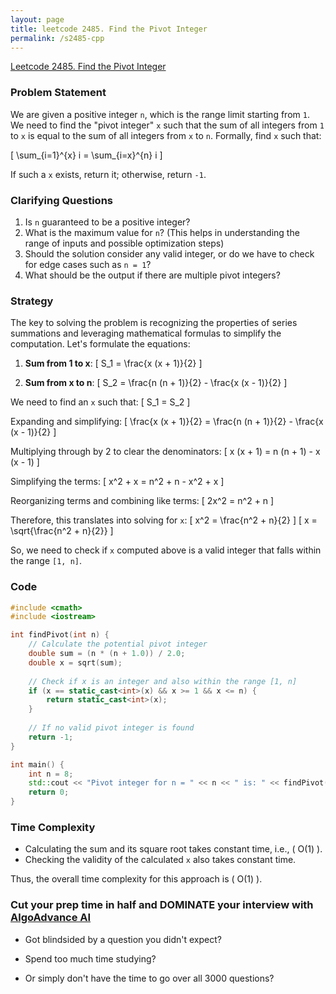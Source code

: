```yaml
---
layout: page
title: leetcode 2485. Find the Pivot Integer
permalink: /s2485-cpp
---
```

[Leetcode 2485. Find the Pivot Integer](https://algoadvance.github.io/algoadvance/l2485)
### Problem Statement

We are given a positive integer `n`, which is the range limit starting from `1`. We need to find the "pivot integer" `x` such that the sum of all integers from `1` to `x` is equal to the sum of all integers from `x` to `n`. Formally, find `x` such that:

\[ \sum_{i=1}^{x} i = \sum_{i=x}^{n} i \]

If such a `x` exists, return it; otherwise, return `-1`.

### Clarifying Questions

1. Is `n` guaranteed to be a positive integer?
2. What is the maximum value for `n`? (This helps in understanding the range of inputs and possible optimization steps)
3. Should the solution consider any valid integer, or do we have to check for edge cases such as `n = 1`?
4. What should be the output if there are multiple pivot integers?

### Strategy

The key to solving the problem is recognizing the properties of series summations and leveraging mathematical formulas to simplify the computation. Let's formulate the equations:

1. **Sum from 1 to x**:
\[ S_1 = \frac{x (x + 1)}{2} \]

2. **Sum from x to n**:
\[ S_2 = \frac{n (n + 1)}{2} - \frac{x (x - 1)}{2} \]

We need to find an `x` such that:
\[ S_1 = S_2 \]

Expanding and simplifying:
\[ \frac{x (x + 1)}{2} = \frac{n (n + 1)}{2} - \frac{x (x - 1)}{2} \]

Multiplying through by 2 to clear the denominators:
\[ x (x + 1) = n (n + 1) - x (x - 1) \]

Simplifying the terms:
\[ x^2 + x = n^2 + n - x^2 + x \]

Reorganizing terms and combining like terms:
\[ 2x^2 = n^2 + n \]

Therefore, this translates into solving for `x`:
\[ x^2 = \frac{n^2 + n}{2} \]
\[ x = \sqrt{\frac{n^2 + n}{2}} \]

So, we need to check if `x` computed above is a valid integer that falls within the range `[1, n]`.

### Code

```cpp
#include <cmath>
#include <iostream>

int findPivot(int n) {
    // Calculate the potential pivot integer
    double sum = (n * (n + 1.0)) / 2.0;
    double x = sqrt(sum);
    
    // Check if x is an integer and also within the range [1, n]
    if (x == static_cast<int>(x) && x >= 1 && x <= n) {
        return static_cast<int>(x);
    }
    
    // If no valid pivot integer is found
    return -1;
}

int main() {
    int n = 8;
    std::cout << "Pivot integer for n = " << n << " is: " << findPivot(n) << std::endl;
    return 0;
}
```

### Time Complexity

- Calculating the sum and its square root takes constant time, i.e., \( O(1) \).
- Checking the validity of the calculated `x` also takes constant time.

Thus, the overall time complexity for this approach is \( O(1) \).


### Cut your prep time in half and DOMINATE your interview with [AlgoAdvance AI](https://algoAdvance.com)

- Got blindsided by a question you didn't expect?

- Spend too much time studying?

- Or simply don't have the time to go over all 3000 questions?

